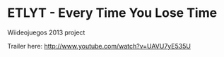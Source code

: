 ETLYT - Every Time You Lose Time
=====

Wiideojuegos 2013 project

Trailer here:
http://www.youtube.com/watch?v=UAVU7yE535U
